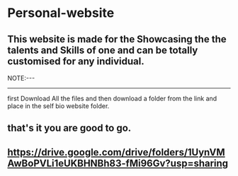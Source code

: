 # Personal-website
This website is made for the Showcasing the the talents and Skills of one and can be totally customised for any individual.
--------------------------------------------------------------------------------------


NOTE:---

--------------------------------------------------------------------------------------
first Download All the files and then download a folder from the link and place 
in the self bio website folder.  

that's it you are good to go.
--------------------------------------------------------------------------------------
https://drive.google.com/drive/folders/1UynVMAwBoPVLi1eUKBHNBh83-fMi96Gv?usp=sharing
--------------------------------------------------------------------------------------
